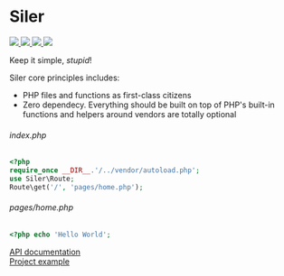 # Siler

<p>
    <a href="https://travis-ci.org/leocavalcante/siler" target="_blank">
        <img src="https://img.shields.io/travis/leocavalcante/siler/master.svg?style=flat-square">
    </a>
    <a href="https://codecov.io/github/leocavalcante/siler" target="_blank">
        <img src="https://img.shields.io/codecov/c/github/leocavalcante/siler.svg?style=flat-square">
    </a>
    <a href="https://scrutinizer-ci.com/g/leocavalcante/siler/" target="_blank">
        <img src="https://img.shields.io/scrutinizer/g/leocavalcante/siler.svg?style=flat-square">
    </a>
    <a href="https://insight.sensiolabs.com/projects/703f233e-0738-4bf3-9d47-09d3c6de19b0" target="_blank">
        <img src="https://insight.sensiolabs.com/projects/703f233e-0738-4bf3-9d47-09d3c6de19b0/mini.png">
    </a>
</p>

Keep it simple, *stupid*!

Siler core principles includes:
* PHP files and functions as first-class citizens
* Zero dependecy. Everything should be built on top of PHP's built-in functions and helpers around vendors are totally optional

###### index.php
```php
<?php
require_once __DIR__.'/../vendor/autoload.php';
use Siler\Route;
Route\get('/', 'pages/home.php');
```
###### pages/home.php
```php
<?php echo 'Hello World';
```

[API documentation](https://leocavalcante.github.io/siler/namespaces/Siler.html)<br>
[Project example](https://github.com/leocavalcante/siler-example)
